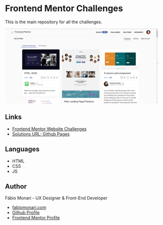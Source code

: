# Frontend Mentor Challenges

This is the main repository for all the challenges.


![Frontend Mentor Website Screenhot](screenshot-fe-mentor-website.png)


## Links

- [Frontend Mentor Website Challenges](https://www.frontendmentor.io/challenges)
- [Solutions URL: Github Pages](https://fabiomonari.github.io/frontend-mentor/)

## Languages
- HTML
- CSS
- JS



## Author

Fábio Monari - UX Designer & Front-End Developer

- [fabiomonari.com](https://www.fabiomonari.com)
- [Github Profile](https://github.com/fabiomonari)
- [Frontend Mentor Profile](https://www.frontendmentor.io/profile/fabiomonari)